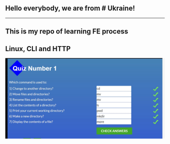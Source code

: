 ## Hello everybody, we are from # Ukraine!
--------------------
This is my repo of learning FE process
---------------------

## Linux, CLI and HTTP
![Linux module 1](https://github.com/ded-git/kottans-FE/blob/master/task_linux_cli/q1.JPG)
